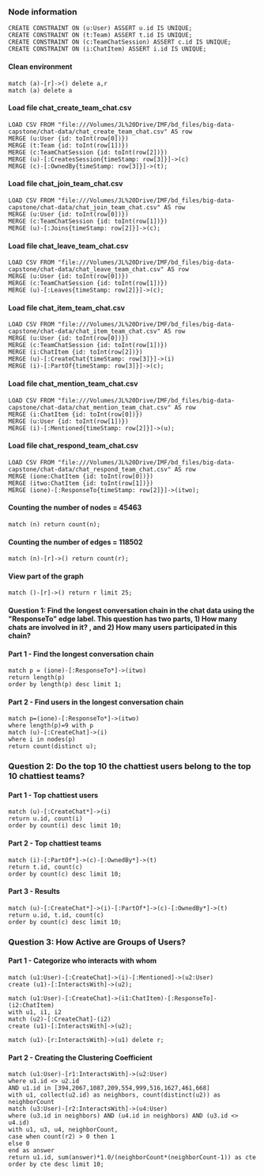 ### Node information ###
```cypher
CREATE CONSTRAINT ON (u:User) ASSERT u.id IS UNIQUE;
CREATE CONSTRAINT ON (t:Team) ASSERT t.id IS UNIQUE;
CREATE CONSTRAINT ON (c:TeamChatSession) ASSERT c.id IS UNIQUE;
CREATE CONSTRAINT ON (i:ChatItem) ASSERT i.id IS UNIQUE;
```

#### Clean environment ####
```cypher
match (a)-[r]->() delete a,r
match (a) delete a
```

#### Load file chat_create_team_chat.csv ####
```cypher
LOAD CSV FROM "file:///Volumes/JL%20Drive/IMF/bd_files/big-data-capstone/chat-data/chat_create_team_chat.csv" AS row 
MERGE (u:User {id: toInt(row[0])}) 
MERGE (t:Team {id: toInt(row[1])}) 
MERGE (c:TeamChatSession {id: toInt(row[2])}) 
MERGE (u)-[:CreatesSession{timeStamp: row[3]}]->(c) 
MERGE (c)-[:OwnedBy{timeStamp: row[3]}]->(t);
```

#### Load file chat_join_team_chat.csv ####
```cypher
LOAD CSV FROM "file:///Volumes/JL%20Drive/IMF/bd_files/big-data-capstone/chat-data/chat_join_team_chat.csv" AS row
MERGE (u:User {id: toInt(row[0])}) 
MERGE (c:TeamChatSession {id: toInt(row[1])}) 
MERGE (u)-[:Joins{timeStamp: row[2]}]->(c);
```

#### Load file chat_leave_team_chat.csv ####
```cypher
LOAD CSV FROM "file:///Volumes/JL%20Drive/IMF/bd_files/big-data-capstone/chat-data/chat_leave_team_chat.csv" AS row
MERGE (u:User {id: toInt(row[0])}) 
MERGE (c:TeamChatSession {id: toInt(row[1])}) 
MERGE (u)-[:Leaves{timeStamp: row[2]}]->(c);
```

#### Load file chat_item_team_chat.csv ####
```cypher
LOAD CSV FROM "file:///Volumes/JL%20Drive/IMF/bd_files/big-data-capstone/chat-data/chat_item_team_chat.csv" AS row
MERGE (u:User {id: toInt(row[0])}) 
MERGE (c:TeamChatSession {id: toInt(row[1])}) 
MERGE (i:ChatItem {id: toInt(row[2])})
MERGE (u)-[:CreateChat{timeStamp: row[3]}]->(i)
MERGE (i)-[:PartOf{timeStamp: row[3]}]->(c);
```

#### Load file chat_mention_team_chat.csv ####
```cypher
LOAD CSV FROM "file:///Volumes/JL%20Drive/IMF/bd_files/big-data-capstone/chat-data/chat_mention_team_chat.csv" AS row
MERGE (i:ChatItem {id: toInt(row[0])}) 
MERGE (u:User {id: toInt(row[1])}) 
MERGE (i)-[:Mentioned{timeStamp: row[2]}]->(u);
```

#### Load file chat_respond_team_chat.csv ####
```cypher
LOAD CSV FROM "file:///Volumes/JL%20Drive/IMF/bd_files/big-data-capstone/chat-data/chat_respond_team_chat.csv" AS row
MERGE (ione:ChatItem {id: toInt(row[0])}) 
MERGE (itwo:ChatItem {id: toInt(row[1])}) 
MERGE (ione)-[:ResponseTo{timeStamp: row[2]}]->(itwo);
```

#### Counting the number of nodes =  45463 ####
```cypher
match (n) return count(n);
```

#### Counting the number of edges =  118502 ####
```cypher
match (n)-[r]->() return count(r);
```

#### View part of the graph ####
```cypher
match ()-[r]->() return r limit 25;
```

#### Question 1: Find the longest conversation chain in the chat data using the "ResponseTo" edge label. This question has two parts, 1) How many chats are involved in it? , and 2) How many users participated in this chain? ####

#### Part 1 - Find the longest conversation chain ####
```cypher
match p = (ione)-[:ResponseTo*]->(itwo)
return length(p)
order by length(p) desc limit 1;
```

#### Part 2 - Find users in the longest conversation chain ####
```cypher
match p=(ione)-[:ResponseTo*]->(itwo)
where length(p)=9 with p
match (u)-[:CreateChat]->(i)
where i in nodes(p)
return count(distinct u);
```

### Question 2: Do the top 10 the chattiest users belong to the top 10 chattiest teams? ###

#### Part 1 - Top chattiest users ####
```cypher
match (u)-[:CreateChat*]->(i)
return u.id, count(i)
order by count(i) desc limit 10;
```

#### Part 2 - Top chattiest teams ####
```cypher
match (i)-[:PartOf*]->(c)-[:OwnedBy*]->(t)
return t.id, count(c)
order by count(c) desc limit 10;
```

#### Part 3 - Results ####
```cypher
match (u)-[:CreateChat*]->(i)-[:PartOf*]->(c)-[:OwnedBy*]->(t)
return u.id, t.id, count(c)
order by count(c) desc limit 10;
```

### Question 3: How Active are Groups of Users? ###

#### Part 1 - Categorize who interacts with whom ####
```cypher
match (u1:User)-[:CreateChat]->(i)-[:Mentioned]->(u2:User)
create (u1)-[:InteractsWith]->(u2);
```
```cypher
match (u1:User)-[:CreateChat]->(i1:ChatItem)-[:ResponseTo]-(i2:ChatItem)
with u1, i1, i2
match (u2)-[:CreateChat]-(i2)
create (u1)-[:InteractsWith]->(u2);
```
```cypher
match (u1)-[r:InteractsWith]->(u1) delete r;
```

#### Part 2 - Creating the Clustering Coefficient ####
```cypher
match (u1:User)-[r1:InteractsWith]->(u2:User)
where u1.id <> u2.id
AND u1.id in [394,2067,1087,209,554,999,516,1627,461,668]
with u1, collect(u2.id) as neighbors, count(distinct(u2)) as neighborCount
match (u3:User)-[r2:InteractsWith]->(u4:User)
where (u3.id in neighbors) AND (u4.id in neighbors) AND (u3.id <> u4.id)
with u1, u3, u4, neighborCount,
case when count(r2) > 0 then 1
else 0
end as answer
return u1.id, sum(answer)*1.0/(neighborCount*(neighborCount-1)) as cte order by cte desc limit 10;
```
